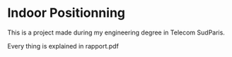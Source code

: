 # Indoor Positionning

This is a project made during my engineering degree in Telecom SudParis.

Every thing is explained in rapport.pdf
